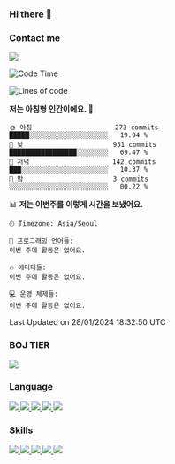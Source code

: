 ### Hi there 👋

<!-- Contact me-->
### Contact me
<a href="mailto:hiko1931@gmail.com">
    <img src="https://img.shields.io/badge/Gmail-D14836?logo=gmail&logoColor=white">
</a>

<!--START_SECTION:waka-->
![Code Time](http://img.shields.io/badge/Code%20Time-6%20hrs%2054%20mins-blue)

![Lines of code](https://img.shields.io/badge/%EC%A0%80%EB%8A%94%20%EC%97%AC%ED%83%9C%EA%B9%8C%EC%A7%80%20-58.3%20million%20%EC%A4%84%EC%9D%98%20%EC%BD%94%EB%93%9C%EB%A5%BC%20%EC%9E%91%EC%84%B1%ED%96%88%EC%96%B4%EC%9A%94.-blue)

**저는 아침형 인간이에요. 🐤** 

```text
🌞 아침                     273 commits         █████░░░░░░░░░░░░░░░░░░░░   19.94 % 
🌆 낮　                     951 commits         █████████████████░░░░░░░░   69.47 % 
🌃 저녁                     142 commits         ███░░░░░░░░░░░░░░░░░░░░░░   10.37 % 
🌙 밤　                     3 commits           ░░░░░░░░░░░░░░░░░░░░░░░░░   00.22 % 
```


📊 **저는 이번주를 이렇게 시간을 보냈어요.** 

```text
🕑︎ Timezone: Asia/Seoul

💬 프로그래밍 언어들: 
이번 주에 활동은 없어요.

🔥 에디터들: 
이번 주에 활동은 없어요.

💻 운영 체제들: 
이번 주에 활동은 없어요.
```


 Last Updated on 28/01/2024 18:32:50 UTC
<!--END_SECTION:waka-->

<!-- BOJ -->
### BOJ TIER
[![](http://mazassumnida.wtf/api/v2/generate_badge?boj=swifter)](https://solved.ac/swifter)

### Language
<a href="https://java.com">
    <img src="https://img.shields.io/badge/Java-007396?logo=java&logoColor=white">
</a>
<a href="https://kotlinlang.org">
    <img src="https://img.shields.io/badge/Kotlin-7F52FF?logo=kotlin&logoColor=white">
</a>
<a href="https://developer.mozilla.org/ko/docs/Web/JavaScript">
    <img src="https://img.shields.io/badge/JavaScript-F7DF1E?logo=javascript&logoColor=white">
</a>
<a href="https://isocpp.org/">
    <img src="https://img.shields.io/badge/C++-00599C?logo=cplusplus&logoColor=white">
</a>
<a href="https://learn.microsoft.com/ko-kr/dotnet/csharp/">
    <img src="https://img.shields.io/badge/csharp-239120?logo=csharp&logoColor=white">
</a>


### Skills
<a href="https://developer.android.com">
    <img src="https://img.shields.io/badge/Android-3DDC84?logo=android&logoColor=white">
</a>
<a href="https://reactivex.io">
    <img src="https://img.shields.io/badge/ReactiveX-B7178C?logo=ReactiveX&logoColor=white">
</a>
<a href="https://nodejs.org">
    <img src="https://img.shields.io/badge/Node.js-339933?logo=node.js&logoColor=white">
</a>
<a href="https://unity.com/kr">
    <img src="https://img.shields.io/badge/unity-FFFFFF?logo=unity&logoColor=black">
</a>
<a href="https://www.unrealengine.com/ko">
    <img src="https://img.shields.io/badge/unrealengine-0E1128?logo=unrealengine&logoColor=white">
</a>

